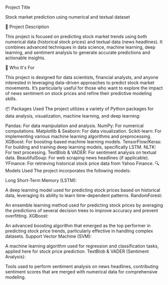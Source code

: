 Project Title

 Stock market prediction using numerical and textual dataset

📄 Project Description
 
 This project is focused on predicting stock market trends using both numerical data (historical stock prices) and textual data (news headlines). It combines advanced techniques in data science, machine learning, deep learning, and sentiment analysis to generate accurate predictions and actionable insights.

🎯 Who It's For

This project is designed for data scientists, financial analysts, and anyone interested in leveraging data-driven approaches to predict stock market movements. It’s particularly useful for those who want to explore the impact of news sentiment on stock prices and refine their predictive modeling skills.









📦 Packages Used
The project utilizes a variety of Python packages for data analysis, visualization, machine learning, and deep learning:

Pandas: For data manipulation and analysis.
NumPy: For numerical computations.
Matplotlib & Seaborn: For data visualization.
Scikit-learn: For implementing various machine learning algorithms and preprocessing.
XGBoost: For boosting-based machine learning models.
TensorFlow/Keras: For building and training deep learning models, specifically LSTM.
NLTK: For text processing.
TextBlob & VADER: For sentiment analysis on textual data.
BeautifulSoup: For web scraping news headlines (if applicable).
YFinance: For retrieving historical stock price data from Yahoo Finance.
🔍Models Used
The project incorporates the following models:

Long Short-Term Memory (LSTM):

A deep learning model used for predicting stock prices based on historical data, leveraging its ability to learn time-dependent patterns.
RandomForest:

An ensemble learning method used for predicting stock prices by averaging the predictions of several decision trees to improve accuracy and prevent overfitting.
XGBoost:

An advanced boosting algorithm that emerged as the top performer in predicting stock price trends, particularly effective in handling complex datasets.
Support Vector Machine (SVM):

A machine learning algorithm used for regression and classification tasks, applied here for stock price prediction.
TextBlob & VADER (Sentiment Analysis):

Tools used to perform sentiment analysis on news headlines, contributing sentiment scores that are merged with numerical data for comprehensive modeling.






